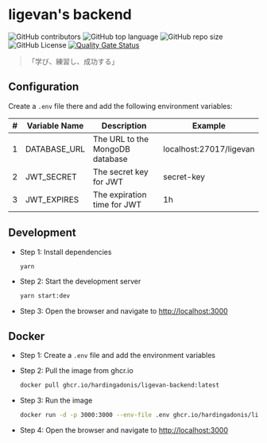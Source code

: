 # ligevan's backend

![GitHub contributors](https://img.shields.io/github/contributors/hardingadonis/ligevan)
![GitHub top language](https://img.shields.io/github/languages/top/hardingadonis/ligevan)
![GitHub repo size](https://img.shields.io/github/repo-size/hardingadonis/ligevan)
![GitHub License](https://img.shields.io/github/license/hardingadonis/ligevan)
[![Quality Gate Status](https://sonarcloud.io/api/project_badges/measure?project=hardingadonis_ligevan&metric=alert_status)](https://sonarcloud.io/summary/new_code?id=hardingadonis_ligevan)

> 「学び、練習し、成功する」

## Configuration

Create a `.env` file there and add the following environment variables:

| #   | Variable Name | Description                     | Example                 |
| --- | ------------- | ------------------------------- | ----------------------- |
| 1   | DATABASE_URL  | The URL to the MongoDB database | localhost:27017/ligevan |
| 2   | JWT_SECRET    | The secret key for JWT          | secret-key              |
| 3   | JWT_EXPIRES   | The expiration time for JWT     | 1h                      |

## Development

- Step 1: Install dependencies

  ```bash
  yarn
  ```

- Step 2: Start the development server

  ```bash
  yarn start:dev
  ```

- Step 3: Open the browser and navigate to [http://localhost:3000](http://localhost:3000)

## Docker

- Step 1: Create a `.env` file and add the environment variables

- Step 2: Pull the image from ghcr.io

  ```bash
  docker pull ghcr.io/hardingadonis/ligevan-backend:latest
  ```

- Step 3: Run the image

  ```bash
  docker run -d -p 3000:3000 --env-file .env ghcr.io/hardingadonis/ligevan-backend:latest
  ```

- Step 4: Open the browser and navigate to [http://localhost:3000](http://localhost:3000)
